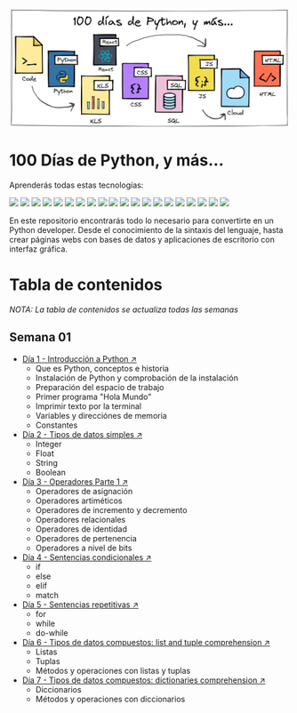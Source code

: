 ![](images/Cover%20Main%20Page.png)

# 100 Días de Python, y más...

Aprenderás todas estas tecnologías:

![](https://img.shields.io/badge/Visual_Studio_Code-0078D4?style=for-the-badge&logo=visual%20studio%20code&logoColor=white)
![](https://img.shields.io/badge/PyCharm-000000.svg?&style=for-the-badge&logo=PyCharm&logoColor=white)
![](https://img.shields.io/badge/Colab-F9AB00?style=for-the-badge&logo=googlecolab&color=525252)
![](https://img.shields.io/badge/HTML-d84924?style=for-the-badge&logo=html5&logoColor=white)
![](https://img.shields.io/badge/CSS-146cad?&style=for-the-badge&logo=css3&logoColor=white)
![](https://img.shields.io/badge/JavaScript-F7DF1E?style=for-the-badge&logo=javascript&logoColor=black)
![](https://img.shields.io/badge/Python-14354C?style=for-the-badge&logo=python&logoColor=white)
![](https://img.shields.io/badge/Markdown-white?style=for-the-badge&logo=markdown&logoColor=black)
![](https://img.shields.io/badge/Bootstrap-563D7C?style=for-the-badge&logo=bootstrap&logoColor=white)
![](https://img.shields.io/badge/Django-092E20?style=for-the-badge&logo=django&logoColor=white)
![](https://img.shields.io/badge/Flask-000000?style=for-the-badge&logo=flask&logoColor=white)
![](https://img.shields.io/badge/MySQL-00000F?style=for-the-badge&logo=mysql&logoColor=white)
![](https://img.shields.io/badge/PostgreSQL-316192?style=for-the-badge&logo=postgresql&logoColor=white)
![](https://img.shields.io/badge/MongoDB-4EA94B?style=for-the-badge&logo=mongodb&logoColor=white)
![](https://img.shields.io/badge/SQLite-07405E?style=for-the-badge&logo=sqlite&logoColor=white)
![](https://img.shields.io/badge/Google_Cloud-4285F4?style=for-the-badge&logo=google-cloud&logoColor=white)
![](https://img.shields.io/badge/TensorFlow-FF6F00?style=for-the-badge&logo=tensorflow&logoColor=white)
![](https://img.shields.io/badge/micro:bit-00ED00?style=for-the-badge&logo=micro:bit&logoColor=white)
![](https://img.shields.io/badge/Arduino-00979D?style=for-the-badge&logo=Arduino&logoColor=white)
![](https://img.shields.io/badge/GIT-E44C30?style=for-the-badge&logo=git&logoColor=white)

En este repositorio encontrarás todo lo necesario para convertirte en un Python developer. Desde el conocimiento de la sintaxis del lenguaje, hasta crear páginas webs con bases de datos y aplicaciones de escritorio con interfaz gráfica.

# Tabla de contenidos

*NOTA: La tabla de contenidos se actualiza todas las semanas*

## Semana 01

* [Día 1 - Introducción a Python ↗](https://www.google.com)
  * Que es Python, conceptos e historia
  * Instalación de Python y comprobación de la instalación
  * Preparación del espacio de trabajo
  * Primer programa "Hola Mundo"
  * Imprimir texto por la terminal 
  * Variables y direcciónes de memoria
  * Constantes
* [Día 2 - Tipos de datos simples ↗](https://www.google.com)
    * Integer
    * Float
    * String
    * Boolean
* [Día 3 - Operadores Parte 1 ↗](https://www.google.com)
  * Operadores de asignación
  * Operadores artiméticos
  * Operadores de incremento y decremento
  * Operadores relacionales
  * Operadores de identidad
  * Operadores de pertenencia
  * Operadores a nivel de bits
* [Día 4 - Sentencias condicionales ↗](https://www.google.com)
  * if
  * else
  * elif
  * match
* [Día 5 - Sentencias repetitivas ↗](https://www.google.com)
  * for
  * while
  * do-while
* [Día 6 - Tipos de datos compuestos: list and tuple comprehension ↗](https://www.google.com)
  * Listas
  * Tuplas
  * Métodos y operaciones con listas y tuplas
* [Día 7 - Tipos de datos compuestos: dictionaries comprehension ↗](https://www.google.com)
  * Diccionarios
  * Métodos y operaciones con diccionarios
